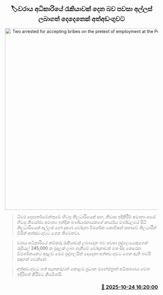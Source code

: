 <p align='center'><b><h2 align='center' title='Two arrested for accepting bribes on the pretext of employment at the Ports Authority'>🏷වරාය අධිකාරියේ රැකියාවක් දෙන බව පවසා අල්ලස් ලබාගත් දෙදෙනෙක් අත්අඩංගුවට</h2></b></p>
<p align='center'><img src='https://helakuru.sgp1.cdn.digitaloceanspaces.com/esana/images/lib/arrested2[1].jpg' width='600' alt='Two arrested for accepting bribes on the pretext of employment at the Ports Authority'></p>

> ධීවර දෙපාර්තමේන්තුවේ හිටපු නිලධාරියෙක් සහ, නිවාස ඉදිකිරීම් අමාත්‍යංශයේ හිටපු නියෝජ්‍ය අමාත්‍ය ඉන්දික බණ්ඩාරනායකගේ කාර්යය මණ්ඩලයේ සිටි නිලධාරියෙක් අල්ලස් හෝ දුෂණ චෝදනා විමර්ශන කොමිෂන් සභාවේ නිලධාරීන් විසින් අත්අඩංගුවට ගෙන තිබෙනවා.

> වරාය අධිකාරියේ කම්කරු රැකියාවක් ලබාදෙන බව පවසා පුද්ගලයෙකුගෙන් රුපියල් 245,000 ක මුදලක් ලබා ගැනීමේ චෝදනාවක් මත සිදු කෙරෙන විමර්ශනයකට අදාළව මෙම පුද්ගලයින් දෙදෙනා අත්අඩංගුවට ගෙන ඇති බවයි සඳහන් වෙන්නේ.

> අත්අඩංගුවට ගත් සැකකරුවන් කොළඹ ප්‍රධාන මහේස්ත්‍රාත් අධිකරණය වෙත ඉදිරිපත් කිරීමට නියමිතයි.



<h3 align='right'><a href='https://www.helakuru.lk/esana/p/114767/'>📅 2025-10-24 16:20:00</a></h3>
